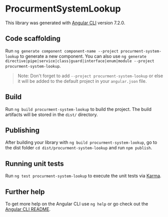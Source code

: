 # ProcurmentSystemLookup

This library was generated with [Angular CLI](https://github.com/angular/angular-cli) version 7.2.0.

## Code scaffolding

Run `ng generate component component-name --project procurment-system-lookup` to generate a new component. You can also use `ng generate directive|pipe|service|class|guard|interface|enum|module --project procurment-system-lookup`.

> Note: Don't forget to add `--project procurment-system-lookup` or else it will be added to the default project in your `angular.json` file.

## Build

Run `ng build procurment-system-lookup` to build the project. The build artifacts will be stored in the `dist/` directory.

## Publishing

After building your library with `ng build procurment-system-lookup`, go to the dist folder `cd dist/procurment-system-lookup` and run `npm publish`.

## Running unit tests

Run `ng test procurment-system-lookup` to execute the unit tests via [Karma](https://karma-runner.github.io).

## Further help

To get more help on the Angular CLI use `ng help` or go check out the [Angular CLI README](https://github.com/angular/angular-cli/blob/master/README.md).

